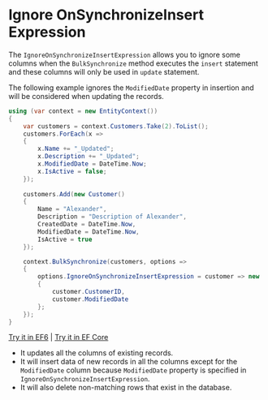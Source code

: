 # Ignore OnSynchronizeInsert Expression

The `IgnoreOnSynchronizeInsertExpression` allows you to ignore some columns when the `BulkSynchronize` method executes the `insert` statement and these columns will only be used in `update` statement.

The following example ignores the `ModifiedDate` property in insertion and will be considered when updating the records.

```csharp
using (var context = new EntityContext())
{
    var customers = context.Customers.Take(2).ToList();
    customers.ForEach(x => 
    { 
        x.Name += "_Updated"; 
        x.Description += "_Updated"; 
        x.ModifiedDate = DateTime.Now; 
        x.IsActive = false; 
    });
	
    customers.Add(new Customer() 
    { 
        Name = "Alexander", 
        Description = "Description of Alexander", 
        CreatedDate = DateTime.Now, 
        ModifiedDate = DateTime.Now, 
        IsActive = true 
    });

    context.BulkSynchronize(customers, options => 
    {
        options.IgnoreOnSynchronizeInsertExpression = customer => new 
        {
            customer.CustomerID,  
            customer.ModifiedDate
        };
    });					  
}
```

[Try it in EF6](https://dotnetfiddle.net/bCXqPB) | [Try it in EF Core](https://dotnetfiddle.net/1rzvYC)

 - It updates all the columns of existing records.
 - It will insert data of new records in all the columns except for the `ModifiedDate` column because `ModifiedDate` property is specified in `IgnoreOnSynchronizeInsertExpression`. 
 - It will also delete non-matching rows that exist in the database.
